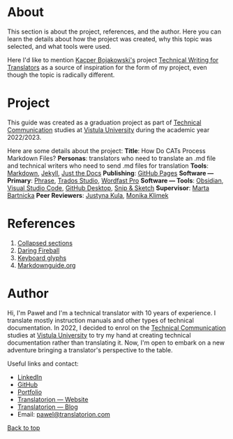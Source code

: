 # About

<!-- ADD MORE STUFF IF TIME ALLOWS AND PERMITS AND IS KIND-->

This section is about the project, references, and the author. Here you can learn the details about how the project was created, why this topic was selected, and what tools were used.

Here I'd like to mention [Kacper Bojakowski's](https://github.com/kacperbojakowski) project [Technical Writing for Translators](https://kacperbojakowski.github.io/final-project/) as a source of inspiration for the form of my project, even though the topic is radically different.

# Project

This guide was created as a graduation project as part of [Technical Communication](https://vistula.edu.pl/kierunki-studiow/komunikacja-techniczna) studies at [Vistula University](https://vistula.edu.pl/en) during the academic year 2022/2023.

Here are some details about the project:
**Title**: How Do CATs Process Markdown Files?
**Personas**: translators who need to translate an .md file and technical writers who need to send .md files for translation
**Tools**: [Markdown](https://daringfireball.net/projects/markdown), [Jekyll](https://jekyllrb.com/), [Just the Docs](https://github.com/just-the-docs/just-the-docs)
**Publishing**: [GitHub Pages](https://pages.github.com/)
**Software — Primary**: [Phrase](https://phrase.com/), [Trados Studio](https://www.trados.com/products/trados-studio/whats-new-studio-2022.html), [Wordfast Pro](https://www.wordfast.com/products/wordfast_pro)
**Software — Tools**: [Obsidian](https://obsidian.md/), [Visual Studio Code](https://code.visualstudio.com/), [GitHub Desktop](https://desktop.github.com/), [Snip & Sketch](https://en.wikipedia.org/wiki/Snipping_Tool)
**Supervisor**: [Marta Bartnicka](https://www.linkedin.com/in/marta-bartnicka-713969/)
**Peer Reviewers**: [Justyna Kula](https://www.linkedin.com/in/justyna-kula-5778a391/), [Monika Klimek](https://www.linkedin.com/in/monika-klimek1/)

<!-- ADD MORE STUFF IF TIME ALLOWS AND PERMITS AND IS KIND
E.g. 
- why this topic - background
- why Obsidian
- acknowledgements
-->

# References

1. [Collapsed sections](https://docs.github.com/en/get-started/writing-on-github/working-with-advanced-formatting/organizing-information-with-collapsed-sections)
2. [Daring Fireball](https://daringfireball.net/projects/markdown/)
3. [Keyboard glyphs](https://meta.stackexchange.com/questions/5527/keyboard-glyphs)
4. [Markdownguide.org](https://www.markdownguide.org/)

# Author

Hi, I'm Paweł and I'm a technical translator with 10 years of experience. I translate mostly instruction manuals and other types of technical documentation. In 2022, I decided to enrol on the [Technical Communication](https://vistula.edu.pl/kierunki-studiow/komunikacja-techniczna) studies at [Vistula University](https://vistula.edu.pl/en) to try my hand at creating technical documentation rather than translating it. Now, I'm open to embark on a new adventure bringing a translator's perspective to the table.

Useful links and contact:
- [LinkedIn](https://www.linkedin.com/in/pawel-woznikowski/)
- [GitHub](https://github.com/PJ-Woz)
- [Portfolio](https://pj-woz.github.io/Portfolio/)
- [Translatorion — Website](https://translatorion.com/language/en/translatorion/)
- [Translatorion — Blog](https://translatorion.com/language/en/blog-en/)
- Email: pawel@translatorion.com

[Back to top](#about)